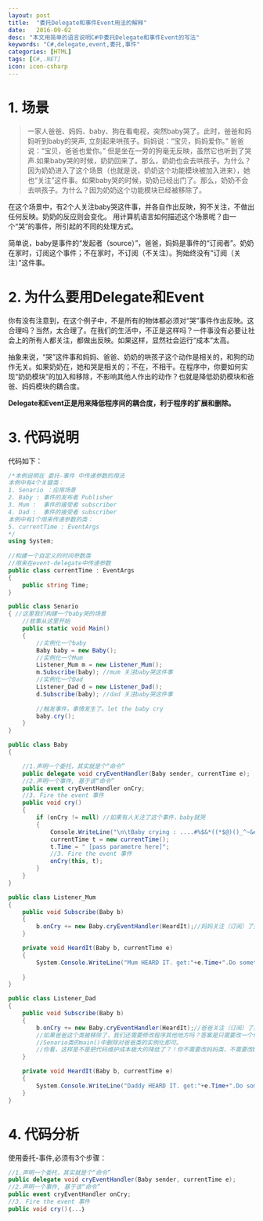 ```yaml
---
layout: post
title:  "委托Delegate和事件Event用法的解释"
date:   2016-09-02
desc: "本文用简单的语言说明C#中委托Delegate和事件Event的写法"
keywords: "C#,delegate,event,委托,事件"
categories: [HTML]
tags: [C#,.NET]
icon: icon-csharp
---
```


# 1. 场景

>一家人爸爸、妈妈、baby、狗在看电视，突然baby哭了。此时，爸爸和妈妈听到baby的哭声, 立刻起来哄孩子。妈妈说：“宝贝，妈妈爱你。” 爸爸说：“宝贝，爸爸也爱你。” 但是坐在一旁的狗毫无反映，虽然它也听到了哭声.如果baby哭的时候，奶奶回来了。那么，奶奶也会去哄孩子。为什么？因为奶奶进入了这个场景（也就是说，奶奶这个功能模块被加入进来），她也“关注”这件事。如果baby哭的时候，奶奶已经出门了。那么，奶奶不会去哄孩子。为什么？因为奶奶这个功能模块已经被移除了。

在这个场景中，有2个人关注baby哭这件事，并各自作出反映，狗不关注，不做出任何反映。奶奶的反应则会变化。
用计算机语言如何描述这个场景呢？由一个“哭”的事件，所引起的不同的处理方式。

简单说，baby是事件的“发起者（source）”，爸爸，妈妈是事件的“订阅者”。奶奶在家时，订阅这个事件；不在家时，不订阅（不关注）。狗始终没有“订阅（关注）”这件事。


# 2. 为什么要用Delegate和Event

你有没有注意到，在这个例子中，不是所有的物体都必须对“哭”事件作出反映。这合理吗？当然，太合理了。在我们的生活中，不正是这样吗？一件事没有必要让社会上的所有人都关注，都做出反映。如果这样，显然社会运行“成本”太高。   

抽象来说，“哭”这件事和妈妈、爸爸、奶奶的哄孩子这个动作是相关的，和狗的动作无关。如果奶奶在，她和哭是相关的；不在，不相干。在程序中，你要如何实现“奶奶模块”的加入和移除，不影响其他人作出的动作？也就是降低奶奶模块和爸爸、妈妈模块的耦合度。

**Delegate和Event正是用来降低程序间的耦合度，利于程序的扩展和删除。**   



# 3. 代码说明

代码如下：

``` c#
/*本例说明在 委托-事件 中传递参数的用法
本例中有4个关键类：
1. Senario ：应用场景
2. Baby : 事件的发布者 Publisher
3. Mum :  事件的接受者 subscriber
4. Dad :  事件的接受者 subscriber
本例中有1个用来传递参数的类：
5. currentTime : EventArgs 
*/
using System;
 
//构建一个自定义的时间参数类
//用来在event-delegate中传递参数
public class currentTime : EventArgs
{
	public string Time;
}

public class Senario
{ //这里我们构建一个baby哭的场景
	//故事从这里开始
	public static void Main()
	{
		//实例化一个baby
		Baby baby = new Baby();
		//实例化一个Mum
		Listener_Mum m = new Listener_Mum();
		m.Subscribe(baby); //mum 关注baby哭这件事
		//实例化一个Dad
		Listener_Dad d = new Listener_Dad();
		d.Subscribe(baby); //dad 关注baby哭这件事
		
        //触发事件，事情发生了。let the baby cry
		baby.cry();
	}
}

public class Baby
{

	//1.声明一个委托，其实就是个“命令”
	public delegate void cryEventHandler(Baby sender, currentTime e);
	//2.声明一个事件, 基于该“命令”
	public event cryEventHandler onCry;
    //3. Fire the event 事件
	public void cry()
	{		
		if (onCry != null) //如果有人关注了这个事件，baby就哭
		{
			Console.WriteLine("\n\tBaby crying : ....#%$&*((*$@)()_^~&#....\n");
			currentTime t = new currentTime();
			t.Time = " [pass parametre here]";
			//3. Fire the event 事件
			onCry(this, t);
		}
	}
}

public class Listener_Mum
{
	public void Subscribe(Baby b)
	{
		b.onCry += new Baby.cryEventHandler(HeardIt);//妈妈关注（订阅）了哭这件事
	}

	private void HeardIt(Baby b, currentTime e)
	{
		System.Console.WriteLine("Mum HEARD IT. get:"+e.Time+".Do something here");
	
	}
}

public class Listener_Dad
{
	public void Subscribe(Baby b)
	{
		b.onCry += new Baby.cryEventHandler(HeardIt);//爸爸关注（订阅）了哭这件事
		//如果爸爸这个类被移除了，我们还需要修改程序其他地方吗？答案是只需要改一个地方:
		//Senario类的main()中删除对爸爸类的实例化即可。
		//你看，这样是不是把代码维护成本极大的降低了？！你不需要改妈妈类，不需要改baby类。
	}

	private void HeardIt(Baby b, currentTime e)
	{
		System.Console.WriteLine("Daddy HEARD IT. get:"+e.Time+".Do something here");
	}
}
```

# 4. 代码分析

使用委托-事件,必须有3个步骤：

``` c# 
//1.声明一个委托，其实就是个“命令”
public delegate void cryEventHandler(Baby sender, currentTime e);
//2.声明一个事件, 基于该“命令”
public event cryEventHandler onCry;
//3. Fire the event 事件
public void cry()｛...｝
```